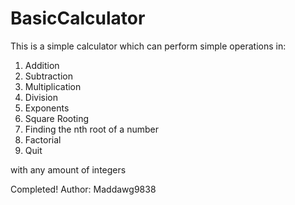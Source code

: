 # BasicCalculator

This is a simple calculator which can perform simple operations in:
1. Addition
2. Subtraction
3. Multiplication
4. Division
5. Exponents
6. Square Rooting
7. Finding the nth root of a number
8. Factorial 
9. Quit

with any amount of integers

Completed! 
Author: Maddawg9838
